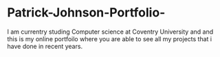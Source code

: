 # Patrick-Johnson-Portfolio-
I am currentry studing Computer science at Coventry University and and this is my online portfoilo where you are able to see all my projects that i have done in recent years. 
